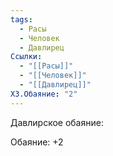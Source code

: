 ```yaml
---
tags:
  - Расы
  - Человек
  - Давлирец
Ссылки:
  - "[[Расы]]"
  - "[[Человек]]"
  - "[[Давлирец]]"
ХЗ.Обаяние: "2"
---
```

Давлирское обаяние:

Обаяние: +2









